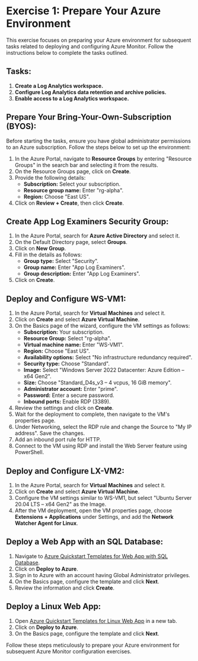 # Exercise 1: Prepare Your Azure Environment

This exercise focuses on preparing your Azure environment for subsequent tasks related to deploying and configuring Azure Monitor. Follow the instructions below to complete the tasks outlined.

## Tasks:

1. **Create a Log Analytics workspace.**
2. **Configure Log Analytics data retention and archive policies.**
3. **Enable access to a Log Analytics workspace.**

## Prepare Your Bring-Your-Own-Subscription (BYOS):

Before starting the tasks, ensure you have global administrator permissions to an Azure subscription. Follow the steps below to set up the environment:

1. In the Azure Portal, navigate to **Resource Groups** by entering "Resource Groups" in the search bar and selecting it from the results.
2. On the Resource Groups page, click on **Create**.
3. Provide the following details:
   - **Subscription:** Select your subscription.
   - **Resource group name:** Enter "rg-alpha".
   - **Region:** Choose "East US".
4. Click on **Review + Create**, then click **Create**.

## Create App Log Examiners Security Group:

1. In the Azure Portal, search for **Azure Active Directory** and select it.
2. On the Default Directory page, select **Groups**.
3. Click on **New Group**.
4. Fill in the details as follows:
   - **Group type:** Select "Security".
   - **Group name:** Enter "App Log Examiners".
   - **Group description:** Enter "App Log Examiners".
5. Click on **Create**.

## Deploy and Configure WS-VM1:

1. In the Azure Portal, search for **Virtual Machines** and select it.
2. Click on **Create** and select **Azure Virtual Machine**.
3. On the Basics page of the wizard, configure the VM settings as follows:
   - **Subscription:** Your subscription.
   - **Resource Group:** Select "rg-alpha".
   - **Virtual machine name:** Enter "WS-VM1".
   - **Region:** Choose "East US".
   - **Availability options:** Select "No infrastructure redundancy required".
   - **Security type:** Choose "Standard".
   - **Image:** Select "Windows Server 2022 Datacenter: Azure Edition – x64 Gen2".
   - **Size:** Choose "Standard_D4s_v3 – 4 vcpus, 16 GiB memory".
   - **Administrator account:** Enter "prime".
   - **Password:** Enter a secure password.
   - **Inbound ports:** Enable RDP (3389).
4. Review the settings and click on **Create**.
5. Wait for the deployment to complete, then navigate to the VM's properties page.
6. Under Networking, select the RDP rule and change the Source to "My IP address". Save the changes.
7. Add an inbound port rule for HTTP.
8. Connect to the VM using RDP and install the Web Server feature using PowerShell.

## Deploy and Configure LX-VM2:

1. In the Azure Portal, search for **Virtual Machines** and select it.
2. Click on **Create** and select **Azure Virtual Machine**.
3. Configure the VM settings similar to WS-VM1, but select "Ubuntu Server 20.04 LTS – x64 Gen2" as the Image.
4. After the VM deployment, open the VM properties page, choose **Extensions + Applications** under Settings, and add the **Network Watcher Agent for Linux**.

## Deploy a Web App with an SQL Database:

1. Navigate to [Azure Quickstart Templates for Web App with SQL Database](https://github.com/Azure/azure-quickstart-templates/tree/master/quickstarts/microsoft.web/web-app-sql-database).
2. Click on **Deploy to Azure**.
3. Sign in to Azure with an account having Global Administrator privileges.
4. On the Basics page, configure the template and click **Next**.
5. Review the information and click **Create**.

## Deploy a Linux Web App:

1. Open [Azure Quickstart Templates for Linux Web App](https://learn.microsoft.com/en-us/samples/azure/azure-quickstart-templates/webapp-basic-linux/) in a new tab.
2. Click on **Deploy to Azure**.
3. On the Basics page, configure the template and click **Next**.

Follow these steps meticulously to prepare your Azure environment for subsequent Azure Monitor configuration exercises.